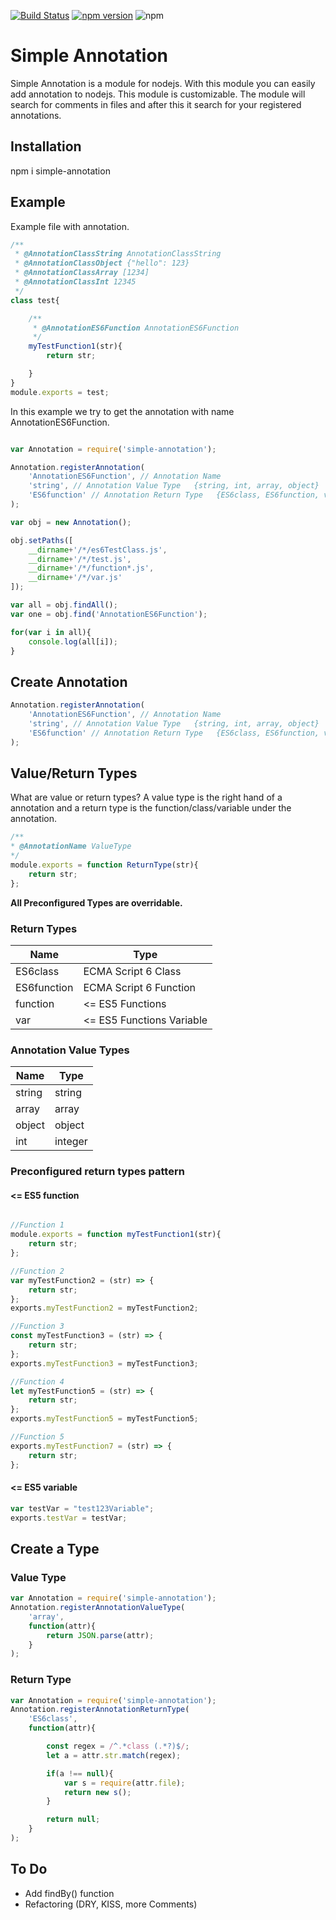 [![Build Status](https://travis-ci.org/Malk123/simple-annotation.svg?branch=master)](https://travis-ci.org/Malk123/simple-annotation)
[![npm version](https://badge.fury.io/js/simple-annotation.svg)](https://badge.fury.io/js/simple-annotation)
![npm](https://img.shields.io/npm/l/express.svg)
# Simple Annotation
Simple Annotation is a module for nodejs.
With this module you can easily add annotation to nodejs.
This module is customizable.
The module will search for comments in files and after this it search for your registered annotations.



## Installation
npm i simple-annotation

## Example
Example file with annotation.
```javascript
/**
 * @AnnotationClassString AnnotationClassString
 * @AnnotationClassObject {"hello": 123}
 * @AnnotationClassArray [1234]
 * @AnnotationClassInt 12345
 */
class test{

    /**
     * @AnnotationES6Function AnnotationES6Function
     */
    myTestFunction1(str){
        return str;

    }
}
module.exports = test;
```

In this example we try to get the annotation with name AnnotationES6Function.
```javascript

var Annotation = require('simple-annotation');

Annotation.registerAnnotation(
    'AnnotationES6Function', // Annotation Name
    'string', // Annotation Value Type   {string, int, array, object}
    'ES6function' // Annotation Return Type   {ES6class, ES6function, var, function}
);

var obj = new Annotation();

obj.setPaths([
    __dirname+'/*/es6TestClass.js',
    __dirname+'/*/test.js',
    __dirname+'/*/function*.js',
    __dirname+'/*/var.js'
]);

var all = obj.findAll();
var one = obj.find('AnnotationES6Function');

for(var i in all){
    console.log(all[i]);
}

```

## Create Annotation
```javascript
Annotation.registerAnnotation(
    'AnnotationES6Function', // Annotation Name
    'string', // Annotation Value Type   {string, int, array, object}
    'ES6function' // Annotation Return Type   {ES6class, ES6function, var, function}
);
```

## Value/Return Types

What are value or return types?
A value type is the right hand of a annotation and a return type is
the function/class/variable under the annotation.

```javascript
/**
* @AnnotationName ValueType
*/
module.exports = function ReturnType(str){
    return str;
};
```

**All Preconfigured Types are overridable.**

### Return Types

| Name | Type
| -------- | --------
| ES6class   | ECMA Script 6 Class
| ES6function   | ECMA Script 6 Function
| function   | <= ES5 Functions
| var   | <= ES5 Functions Variable

### Annotation Value Types

| Name | Type |
| -------- | -------- |
| string   | string   |
| array   | array   |
| object   | object   |
| int   | integer   |

### Preconfigured return types pattern

#### <= ES5 function

```javascript

//Function 1
module.exports = function myTestFunction1(str){
    return str;
};

//Function 2
var myTestFunction2 = (str) => {
    return str;
};
exports.myTestFunction2 = myTestFunction2;

//Function 3
const myTestFunction3 = (str) => {
    return str;
};
exports.myTestFunction3 = myTestFunction3;

//Function 4
let myTestFunction5 = (str) => {
    return str;
};
exports.myTestFunction5 = myTestFunction5;

//Function 5
exports.myTestFunction7 = (str) => {
    return str;
};

```

#### <= ES5 variable
```javascript
var testVar = "test123Variable";
exports.testVar = testVar;
```



## Create a Type
### Value Type
```javascript
var Annotation = require('simple-annotation');
Annotation.registerAnnotationValueType(
    'array',
    function(attr){
        return JSON.parse(attr);
    }
);
```
### Return Type
```javascript
var Annotation = require('simple-annotation');
Annotation.registerAnnotationReturnType(
    'ES6class',
    function(attr){

        const regex = /^.*class (.*?)$/;
        let a = attr.str.match(regex);

        if(a !== null){
            var s = require(attr.file);
            return new s();
        }

        return null;
    }
);
```
## To Do

- Add findBy() function
- Refactoring (DRY, KISS, more Comments)



